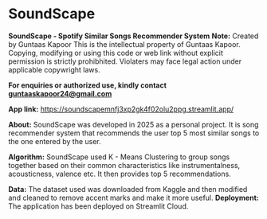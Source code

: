 # SoundScape
**SoundScape - Spotify Similar Songs Recommender System**
**Note:** Created by Guntaas Kapoor
This is the intellectual property of Guntaas Kapoor.
Copying, modifying or using this code or web link without explicit permission is strictly prohibhited.
Violaters may face legal action under applicable copywright laws.

**For enquiries or authorized use, kindly contact guntaaskapoor24@gmail.com**

**App link:** https://soundscapemnfj3xp2gk4f02olu2ppg.streamlit.app/

**About:**
  SoundScape was developed in 2025 as a personal project. It is song recommender system that recommends the user top 5 most similar songs to the one 
  entered by the user.

**Algorithm:**
  SoundScape used K - Means Clustering to group songs together based on their common characteristics like instrumentalness, acousticness, valence etc.
  It then provides top 5 recommendations.

**Data:**
  The dataset used was downloaded from Kaggle and then modified and cleaned to remove accent marks and make it more useful. 
**Deployment:**
  The application has been deployed on Streamlit Cloud.
